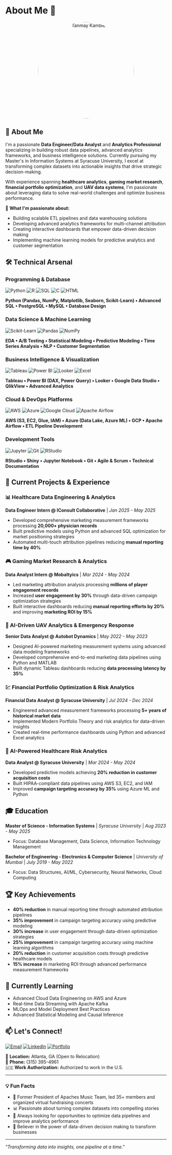 # About Me 👋
<div align="center">
  <img src="https://drive.google.com/uc?export=view&id=1_1p5mRMw2OOprx7GWtPJ0qU7NxJqNNjE" alt="Tanmay Kamble" width="300" style="border-radius: 70%;"/>
</div>

## 🚀 About Me

I'm a passionate **Data Engineer/Data Analyst** and **Analytics Professional** specializing in building robust data pipelines, advanced analytics frameworks, and business intelligence solutions. Currently pursuing my Master's in Information Systems at Syracuse University, I excel at transforming complex datasets into actionable insights that drive strategic decision-making.

With experience spanning **healthcare analytics**, **gaming market research**, **financial portfolio optimization**, and **UAV data systems**, I'm passionate about leveraging data to solve real-world challenges and optimize business performance.

🌟 **What I'm passionate about:**
- Building scalable ETL pipelines and data warehousing solutions
- Developing advanced analytics frameworks for multi-channel attribution
- Creating interactive dashboards that empower data-driven decision making
- Implementing machine learning models for predictive analytics and customer segmentation

## 🛠️ Technical Arsenal

### Programming & Database
![Python](https://img.shields.io/badge/-Python-3776AB?style=flat-square&logo=python&logoColor=white)
![R](https://img.shields.io/badge/-R-276DC3?style=flat-square&logo=r&logoColor=white)
![SQL](https://img.shields.io/badge/-SQL-4479A1?style=flat-square&logo=postgresql&logoColor=white)
![C](https://img.shields.io/badge/-C-A8B9CC?style=flat-square&logo=c&logoColor=black)
![HTML](https://img.shields.io/badge/-HTML-E34F26?style=flat-square&logo=html5&logoColor=white)

**Python (Pandas, NumPy, Matplotlib, Seaborn, Scikit-Learn) • Advanced SQL • PostgreSQL • MySQL • Database Design**

### Data Science & Machine Learning
![Scikit-Learn](https://img.shields.io/badge/-Scikit--Learn-F7931E?style=flat-square&logo=scikit-learn&logoColor=white)
![Pandas](https://img.shields.io/badge/-Pandas-150458?style=flat-square&logo=pandas&logoColor=white)
![NumPy](https://img.shields.io/badge/-NumPy-013243?style=flat-square&logo=numpy&logoColor=white)

**EDA • A/B Testing • Statistical Modeling • Predictive Modeling • Time Series Analysis • NLP • Customer Segmentation**

### Business Intelligence & Visualization
![Tableau](https://img.shields.io/badge/-Tableau-E97627?style=flat-square&logo=tableau&logoColor=white)
![Power BI](https://img.shields.io/badge/-Power%20BI-F2C811?style=flat-square&logo=power-bi&logoColor=black)
![Looker](https://img.shields.io/badge/-Looker-4285F4?style=flat-square&logo=looker&logoColor=white)
![Excel](https://img.shields.io/badge/-Excel-217346?style=flat-square&logo=microsoft-excel&logoColor=white)

**Tableau • Power BI (DAX, Power Query) • Looker • Google Data Studio • QlikView • Advanced Analytics**

### Cloud & DevOps Platforms
![AWS](https://img.shields.io/badge/-AWS-232F3E?style=flat-square&logo=amazon-aws&logoColor=white)
![Azure](https://img.shields.io/badge/-Azure-0089D0?style=flat-square&logo=microsoft-azure&logoColor=white)
![Google Cloud](https://img.shields.io/badge/-Google%20Cloud-4285F4?style=flat-square&logo=google-cloud&logoColor=white)
![Apache Airflow](https://img.shields.io/badge/-Apache%20Airflow-017CEE?style=flat-square&logo=apache-airflow&logoColor=white)

**AWS (S3, EC2, Glue, IAM) • Azure (Data Lake, Azure ML) • GCP • Apache Airflow • ETL Pipeline Development**

### Development Tools
![Jupyter](https://img.shields.io/badge/-Jupyter-F37626?style=flat-square&logo=jupyter&logoColor=white)
![Git](https://img.shields.io/badge/-Git-F05032?style=flat-square&logo=git&logoColor=white)
![RStudio](https://img.shields.io/badge/-RStudio-75AADB?style=flat-square&logo=rstudio&logoColor=white)

**RStudio • Shiny • Jupyter Notebook • Git • Agile & Scrum • Technical Documentation**

## 🔭 Current Projects & Experience

### 📊 Healthcare Data Engineering & Analytics
**Data Engineer Intern @ IConsult Collaborative** | *Jan 2025 - May 2025*
- Developed comprehensive marketing measurement frameworks processing **20,000+ physician records**
- Built predictive models using Python and advanced SQL optimization for market positioning strategies
- Automated multi-touch attribution pipelines reducing **manual reporting time by 40%**

### 🎮 Gaming Market Research & Analytics
**Data Analyst Intern @ Mobaltyics** | *Mar 2024 - May 2024*
- Led marketing attribution analysis processing **millions of player engagement records**
- Increased **user engagement by 30%** through data-driven campaign optimization strategies
- Built interactive dashboards reducing **manual reporting efforts by 20%** and improving **marketing ROI by 15%**

### 🚁 AI-Driven UAV Analytics & Emergency Response
**Senior Data Analyst @ Autobot Dynamics** | *May 2022 - May 2023*
- Designed AI-powered marketing measurement systems using advanced data modeling frameworks
- Developed comprehensive end-to-end marketing data pipelines using Python and MATLAB
- Built dynamic Tableau dashboards reducing **data processing latency by 35%**

### 💹 Financial Portfolio Optimization & Risk Analytics
**Financial Data Analyst @ Syracuse University** | *Jul 2024 - Dec 2024*
- Engineered advanced measurement frameworks processing **5+ years of historical market data**
- Implemented Modern Portfolio Theory and risk analytics for data-driven insights
- Created real-time performance dashboards using Python and advanced Excel analytics

### 🏥 AI-Powered Healthcare Risk Analytics
**Data Analyst @ Syracuse University** | *Mar 2024 - May 2024*
- Developed predictive models achieving **20% reduction in customer acquisition costs**
- Built HIPAA-compliant data pipelines using AWS S3, EC2, and IAM
- Improved **campaign targeting accuracy by 35%** using Azure ML and Python

## 🎓 Education

**Master of Science - Information Systems** | *Syracuse University* | *Aug 2023 - May 2025*
- Focus: Database Management, Data Science, Information Technology Management

**Bachelor of Engineering - Electronics & Computer Science** | *University of Mumbai* | *July 2019 - May 2022*
- Focus: Data Structures, AI/ML, Cybersecurity, Neural Networks, Cloud Computing


## 🏆 Key Achievements

- **40% reduction** in manual reporting time through automated attribution pipelines
- **35% improvement** in campaign targeting accuracy using predictive modeling
- **30% increase** in user engagement through data-driven optimization strategies
- **25% improvement** in campaign targeting accuracy using machine learning algorithms
- **20% reduction** in customer acquisition costs through predictive healthcare models
- **15% increase** in marketing ROI through advanced performance measurement frameworks

## 🌱 Currently Learning

- Advanced Cloud Data Engineering on AWS and Azure
- Real-time Data Streaming with Apache Kafka
- MLOps and Model Deployment Best Practices
- Advanced Statistical Modeling and Causal Inference

## 📫 Let's Connect!

[![Email](https://img.shields.io/badge/-tanmayrkamble26@gmail.com-D14836?style=flat-square&logo=gmail&logoColor=white)](mailto:tanmayrkamble26@gmail.com)
[![LinkedIn](https://img.shields.io/badge/-LinkedIn-0077B5?style=flat-square&logo=linkedin&logoColor=white)](YOUR_LINKEDIN_URL_HERE)
[![Portfolio](https://img.shields.io/badge/-Portfolio-000000?style=flat-square&logo=vercel&logoColor=white)](YOUR_PORTFOLIO_URL_HERE)

📍 **Location:** Atlanta, GA (Open to Relocation)  
📱 **Phone:** (315) 395-4961  
🇺🇸 **Work Authorization:** Authorized to work in the U.S.

---

### 💡 Fun Facts
- 🎵 Former President of Apaches Music Team, led 35+ members and organized virtual fundraising concerts
- 📊 Passionate about turning complex datasets into compelling stories
- 🎯 Always looking for opportunities to optimize data pipelines and improve analytics performance
- 🌟 Believer in the power of data-driven decision making to transform businesses

---

*"Transforming data into insights, one pipeline at a time."*
